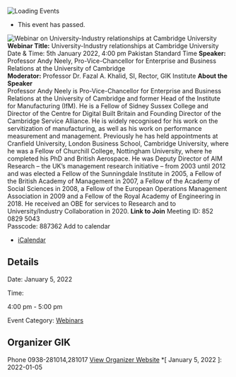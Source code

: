 ![Loading Events](https://giki.edu.pk/event/webinar-on-university-industry-relationships-at-cambridge-university/)
  * This event has passed.


![Webinar on University-Industry relationships at Cambridge University](https://giki.edu.pk/wp-content/uploads/2021/12/Professor-Andy-Neely-OBE.png)
**Webinar Title:** University-Industry relationships at Cambridge University  
Date & Time: 5th January 2022, 4:00 pm Pakistan Standard Time
**Speaker:** Professor Andy Neely, Pro-Vice-Chancellor for Enterprise and Business Relations at the University of Cambridge  
**Moderator:** Professor Dr. Fazal A. Khalid, SI, Rector, GIK Institute
**About the Speaker**  
Professor Andy Neely is Pro-Vice-Chancellor for Enterprise and Business Relations at the University of Cambridge and former Head of the Institute for Manufacturing (IfM). He is a Fellow of Sidney Sussex College and Director of the Centre for Digital Built Britain and Founding Director of the Cambridge Service Alliance. He is widely recognised for his work on the servitization of manufacturing, as well as his work on performance measurement and management. Previously he has held appointments at Cranfield University, London Business School, Cambridge University, where he was a Fellow of Churchill College, Nottingham University, where he completed his PhD and British Aerospace. He was Deputy Director of AIM Research – the UK’s management research initiative – from 2003 until 2012 and was elected a Fellow of the Sunningdale Institute in 2005, a Fellow of the British Academy of Management in 2007, a Fellow of the Academy of Social Sciences in 2008, a Fellow of the European Operations Management Association in 2009 and a Fellow of the Royal Academy of Engineering in 2018. He received an OBE for services to Research and to University/Industry Collaboration in 2020.
**Link to Join**
Meeting ID: 852 0829 5043  
Passcode: 887362
Add to calendar 
  * [ iCalendar ](webcal://giki.edu.pk/event/webinar-on-university-industry-relationships-at-cambridge-university/?ical=1)


##  Details  

Date: 
     January 5, 2022  

Time: 
    
4:00 pm - 5:00 pm  

Event Category:
    [Webinars](https://giki.edu.pk/events/category/webinars/)
## Organizer      GIK  

Phone 
     0938-281014,281017       [View Organizer Website](https://www.giki.edu.pk)
  *[ January 5, 2022 ]: 2022-01-05
